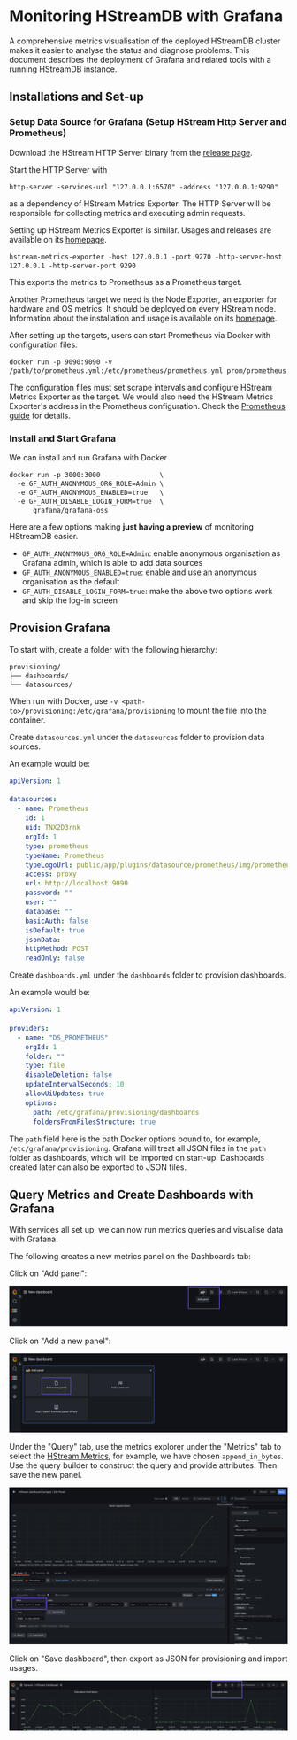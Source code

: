 # Monitoring HStreamDB with Grafana

A comprehensive metrics visualisation of the deployed HStreamDB cluster makes it
easier to analyse the status and diagnose problems. This document describes the
deployment of Grafana and related tools with a running HStreamDB instance.

## Installations and Set-up

### Setup Data Source for Grafana (Setup HStream Http Server and Prometheus)

Download the HStream HTTP Server binary from the
[release page](https://github.com/hstreamdb/http-services/releases).

Start the HTTP Server with

```
http-server -services-url "127.0.0.1:6570" -address "127.0.0.1:9290"
```

as a dependency of HStream Metrics Exporter. The HTTP Server will be responsible
for collecting metrics and executing admin requests.

Setting up HStream Metrics Exporter is similar. Usages and releases are
available on its
[homepage](https://github.com/hstreamdb/hstream-metrics-exporter).

```
hstream-metrics-exporter -host 127.0.0.1 -port 9270 -http-server-host 127.0.0.1 -http-server-port 9290
```

This exports the metrics to Prometheus as a Prometheus target.

Another Prometheus target we need is the Node Exporter, an exporter for hardware
and OS metrics. It should be deployed on every HStream node. Information about
the installation and usage is available on its
[homepage](https://github.com/prometheus/node_exporter).

After setting up the targets, users can start Prometheus via Docker with
configuration files.

```
docker run -p 9090:9090 -v /path/to/prometheus.yml:/etc/prometheus/prometheus.yml prom/prometheus
```

The configuration files must set scrape intervals and configure HStream Metrics
Exporter as the target. We would also need the HStream Metrics Exporter's
address in the Prometheus configuration. Check the
[Prometheus guide](https://prometheus.io/docs/prometheus/latest/getting_started/)
for details.

### Install and Start Grafana

We can install and run Grafana with Docker

```
docker run -p 3000:3000               \
  -e GF_AUTH_ANONYMOUS_ORG_ROLE=Admin \
  -e GF_AUTH_ANONYMOUS_ENABLED=true   \
  -e GF_AUTH_DISABLE_LOGIN_FORM=true  \
      grafana/grafana-oss
```

Here are a few options making **just having a preview** of monitoring HStreamDB
easier.

- `GF_AUTH_ANONYMOUS_ORG_ROLE=Admin`: enable anonymous organisation as Grafana
  admin, which is able to add data sources
- `GF_AUTH_ANONYMOUS_ENABLED=true`: enable and use an anonymous organisation as
  the default
- `GF_AUTH_DISABLE_LOGIN_FORM=true`: make the above two options work and skip
  the log-in screen

## Provision Grafana

To start with, create a folder with the following hierarchy:

```
provisioning/
├── dashboards/
└── datasources/
```

When run with Docker, use `-v <path-to>/provisioning:/etc/grafana/provisioning`
to mount the file into the container.

Create `datasources.yml` under the `datasources` folder to provision data
sources.

An example would be:

```yml
apiVersion: 1

datasources:
  - name: Prometheus
    id: 1
    uid: TNX2D3rnk
    orgId: 1
    type: prometheus
    typeName: Prometheus
    typeLogoUrl: public/app/plugins/datasource/prometheus/img/prometheus_logo.svg
    access: proxy
    url: http://localhost:9090
    password: ""
    user: ""
    database: ""
    basicAuth: false
    isDefault: true
    jsonData:
    httpMethod: POST
    readOnly: false
```

Create `dashboards.yml` under the `dashboards` folder to provision dashboards.

An example would be:

```yml
apiVersion: 1

providers:
  - name: "DS_PROMETHEUS"
    orgId: 1
    folder: ""
    type: file
    disableDeletion: false
    updateIntervalSeconds: 10
    allowUiUpdates: true
    options:
      path: /etc/grafana/provisioning/dashboards
      foldersFromFilesStructure: true
```

The `path` field here is the path Docker options bound to, for example,
`/etc/grafana/provisioning`. Grafana will treat all JSON files in the `path`
folder as dashboards, which will be imported on start-up. Dashboards created
later can also be exported to JSON files.

## Query Metrics and Create Dashboards with Grafana

With services all set up, we can now run metrics queries and visualise data with
Grafana.

The following creates a new metrics panel on the Dashboards tab:

Click on "Add panel":

![](./grafana/add-panel.png)

Click on "Add a new panel":

![](./grafana/add-a-panel.png)

Under the "Query" tab, use the metrics explorer under the "Metrics" tab to
select the [HStream Metrics](../reference/metrics.md), for example, we have
chosen `append_in_bytes`. Use the query builder to construct the query and
provide attributes. Then save the new panel.

![](./grafana/create-dashboard.png)

Click on "Save dashboard", then export as JSON for provisioning and import
usages.

![](./grafana/save.png)
